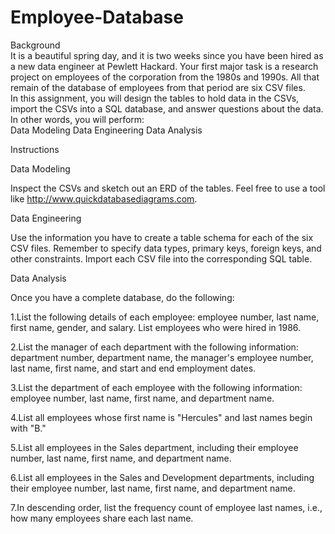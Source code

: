 # Employee-Database
Background  
It is a beautiful spring day, and it is two weeks since you have been hired as a new data engineer at Pewlett Hackard. Your first major task is a research project on employees of the corporation from the 1980s and 1990s. All that remain of the database of employees from that period are six CSV files.  
In this assignment, you will design the tables to hold data in the CSVs, import the CSVs into a SQL database, and answer questions about the data. In other words, you will perform:   
Data Modeling 
Data Engineering 
Data Analysis    

Instructions   

Data Modeling  

Inspect the CSVs and sketch out an ERD of the tables. Feel free to use a tool like http://www.quickdatabasediagrams.com.   

Data Engineering   

Use the information you have to create a table schema for each of the six CSV files. Remember to specify data types, primary keys, foreign keys, and other constraints. Import each CSV file into the corresponding SQL table.    

Data Analysis  

Once you have a complete database, do the following: 

1.List the following details of each employee: employee number, last name, first name, gender, and salary. List employees who were hired in 1986. 

2.List the manager of each department with the following information: department number, department name, the manager's employee number, last name, first name, and start and end employment dates.

3.List the department of each employee with the following information: employee number, last name, first name, and department name. 

4.List all employees whose first name is "Hercules" and last names begin with "B." 

5.List all employees in the Sales department, including their employee number, last name, first name, and department name.

6.List all employees in the Sales and Development departments, including their employee number, last name, first name, and department name. 

7.In descending order, list the frequency count of employee last names, i.e., how many employees share each last name.
